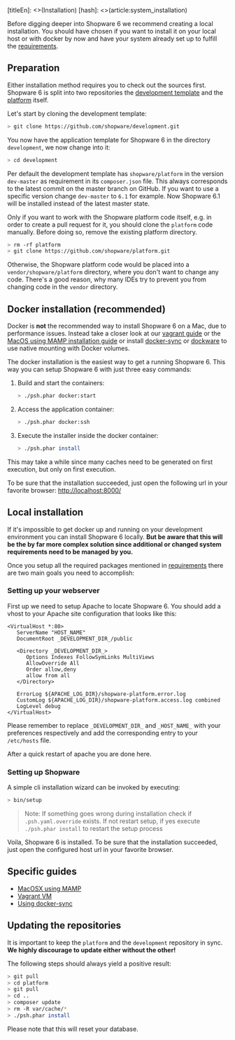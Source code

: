 [titleEn]: <>(Installation)
[hash]: <>(article:system_installation)

Before digging deeper into Shopware 6 we recommend creating a local installation.
You should have chosen if you want to install it on your local host or with docker by now and 
have your system already set up to fulfill the [requirements](./10-system-requirements.md). 

## Preparation

Either installation method requires you to check out the sources first.
Shopware 6 is split into two repositories the [development template](https://github.com/shopware/development) and the [platform](https://github.com/shopware/platform) itself.

Let's start by cloning the development template:

```bash
> git clone https://github.com/shopware/development.git
```

You now have the application template for Shopware 6 in the directory `development`, we now change into it:

```bash
> cd development
```

Per default the development template has `shopware/platform` in the version `dev-master` as requirement in its `composer.json` file.
This always corresponds to the latest commit on the master branch on GitHub.
If you want to use a specific version change `dev-master` to `6.1` for example.
Now Shopware 6.1 will be installed instead of the latest master state.

Only if you want to work with the Shopware platform code itself, e.g. in order to create a pull request for it, you should clone the `platform` code manually.
Before doing so, remove the existing platform directory.

```bash
> rm -rf platform
> git clone https://github.com/shopware/platform.git
```

Otherwise, the Shopware platform code would be placed into a `vendor/shopware/platform` directory, where you don't want to change any code.
There's a good reason, why many IDEs try to prevent you from changing code in the `vendor` directory.

## Docker installation (recommended)

<p class="alert is--error">
    Docker is <b>not</b> the recommended way to install Shopware 6 on a Mac, due to performance issues.
    Instead take a closer look at our
    <a href="https://docs.shopware.com/en/shopware-platform-dev-en/system-guide/system-installation-guides/vagrant">vagrant guide</a>
    or the <a href="https://docs.shopware.com/en/shopware-platform-dev-en/system-guide/system-installation-guides/mac-os-x">MacOS using MAMP installation guide</a>
    or install <a href="https://docs.shopware.com/en/shopware-platform-dev-en/system-guide/system-installation-guides/docker-sync">docker-sync</a>
     or <a href="https://docs.shopware.com/en/shopware-platform-dev-en/system-guide/system-installation-guides/dockware">dockware</a> to use native mounting with Docker volumes. 
</p>

The docker installation is the easiest way to get a running Shopware 6. This way you can setup Shopware 6 with just three easy commands: 

1. Build and start the containers:

    ```bash
    > ./psh.phar docker:start
    ```

2. Access the application container:

    ```bash
    > ./psh.phar docker:ssh
    ```

3. Execute the installer inside the docker container:

    ```bash
    > ./psh.phar install 
    ```

This may take a while since many caches need to be generated on first execution, but only on first execution.

To be sure that the installation succeeded, just open the following url in your favorite browser: [http://localhost:8000/](http://localhost:8000/)

## Local installation

If it's impossible to get docker up and running on your development environment you can install Shopware 6 locally.
**But be aware that this will be the by far more complex solution since additional or changed system requirements need to be managed by you.**

Once you setup all the required packages mentioned in [requirements](./10-system-requirements.md) there are two main goals you need to accomplish:

### Setting up your webserver

First up we need to setup Apache to locate Shopware 6.
You should add a vhost to your Apache site configuration that looks like this:

```apacheconfig
<VirtualHost *:80>
   ServerName "HOST_NAME"
   DocumentRoot _DEVELOPMENT_DIR_/public

   <Directory _DEVELOPMENT_DIR_>
      Options Indexes FollowSymLinks MultiViews
      AllowOverride All
      Order allow,deny
      allow from all
   </Directory>

   ErrorLog ${APACHE_LOG_DIR}/shopware-platform.error.log
   CustomLog ${APACHE_LOG_DIR}/shopware-platform.access.log combined
   LogLevel debug
</VirtualHost>
```

Please remember to replace `_DEVELOPMENT_DIR_` and `_HOST_NAME_` with your preferences respectively and add the corresponding entry to your `/etc/hosts` file.

After a quick restart of apache you are done here.

### Setting up Shopware

A simple cli installation wizard can be invoked by executing:

```bash
> bin/setup
```

> Note: If something goes wrong during installation check if `.psh.yaml.override` exists.
> If not restart setup, if yes execute `./psh.phar install` to restart the setup process

Voila, Shopware 6 is installed.
To be sure that the installation succeeded, just open the configured host url in your favorite browser.

## Specific guides

* [MacOSX using MAMP](./30-system-installation-guides/10-mac-os-x.md)
* [Vagrant VM](./30-system-installation-guides/20-vagrant.md)
* [Using docker-sync](./30-system-installation-guides/30-docker-sync.md)

## Updating the repositories

It is important to keep the `platform` and the `development` repository in sync.
**We highly discourage to update either without the other!**

The following steps should always yield a positive result:

```bash
> git pull
> cd platform
> git pull
> cd ..
> composer update
> rm -R var/cache/*
> ./psh.phar install
```

Please note that this will reset your database.
